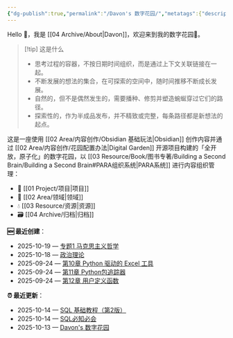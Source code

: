 ```yaml
---
{"dg-publish":true,"permalink":"/Davon's 数字花园/","metatags":{"description":"这里是 🏡Davon 的数字花园，是个人不断发展的想法的集合，作为半成品的思考，在可探索的空间中，随时间推移不断播种、修剪、塑造","og:site_name":"DavonOs","og:title":"Davon 的数字花园","og:type":"article","og:url":"https://zuji.eu.org","og:image":"https://wp.technologyreview.com/wp-content/uploads/2020/08/digital-garden_web.jpg","og:image:width":"400","og:image:alt":"articlecover","og:locale":"zh_cn"},"tags":["gardenEntry"],"created":"2023-06-03 20:26","updated":"2025-08-29 11:00"}
---
```


Hello 👋，我是 [[04 Archive/About\|Davon]]，欢迎来到我的数字花园🌱。

>[!tip] 这是什么
>- 思考过程的容器，不按日期时间组织，而是通过上下文关联链接在一起。
>- 不断发展的想法的集合，在可探索的空间中，随时间推移不断成长发展。
>- 自然的，但不是偶然发生的，需要播种、修剪并塑造蜿蜒穿过它们的路径。
>- 探索性的，作为半成品发布，并不精致或完整，每条路径都是新想法的起点。

这是一座使用 [[02 Area/内容创作/Obsidian 基础玩法\|Obsidian]] 创作内容并通过 [[02 Area/内容创作/花园配置办法\|Digital Garden]] 开源项目构建的「全开放，原子化」的数字花园，以 [[03 Resource/Book/图书专著/Building a Second Brain/Building a Second Brain#PARA组织系统\|PARA系统]] 进行内容组织管理：
- 🎯 [[01 Project/项目\|项目]]
- 🔖 [[02 Area/领域\|领域]]
- 💧 [[03 Resource/资源\|资源]]
- 🗃️ [[04 Archive/归档\|归档]]

**🆕 最近创建**：
<div><ul class="dataview list-view-ul"><li><span>2025-10-19 — <a data-tooltip-position="top" aria-label="01 Project/关于公务员暨事业编备考的办法/行测的思维/政治理论/专题1 马克思主义哲学.md" data-href="01 Project/关于公务员暨事业编备考的办法/行测的思维/政治理论/专题1 马克思主义哲学.md" href="01 Project/关于公务员暨事业编备考的办法/行测的思维/政治理论/专题1 马克思主义哲学.md" class="internal-link" target="_blank" rel="noopener nofollow">专题1 马克思主义哲学</a></span></li><li><span>2025-10-18 — <a data-tooltip-position="top" aria-label="01 Project/关于公务员暨事业编备考的办法/行测的思维/政治理论/政治理论.md" data-href="01 Project/关于公务员暨事业编备考的办法/行测的思维/政治理论/政治理论.md" href="01 Project/关于公务员暨事业编备考的办法/行测的思维/政治理论/政治理论.md" class="internal-link" target="_blank" rel="noopener nofollow">政治理论</a></span></li><li><span>2025-09-24 — <a data-tooltip-position="top" aria-label="03 Resource/Book/图书专著/05 Python for Excel/第10章 Python 驱动的 Excel 工具.md" data-href="03 Resource/Book/图书专著/05 Python for Excel/第10章 Python 驱动的 Excel 工具.md" href="03 Resource/Book/图书专著/05 Python for Excel/第10章 Python 驱动的 Excel 工具.md" class="internal-link" target="_blank" rel="noopener nofollow">第10章 Python 驱动的 Excel 工具</a></span></li><li><span>2025-09-24 — <a data-tooltip-position="top" aria-label="03 Resource/Book/图书专著/05 Python for Excel/第11章 Python包追踪器.md" data-href="03 Resource/Book/图书专著/05 Python for Excel/第11章 Python包追踪器.md" href="03 Resource/Book/图书专著/05 Python for Excel/第11章 Python包追踪器.md" class="internal-link" target="_blank" rel="noopener nofollow">第11章 Python包追踪器</a></span></li><li><span>2025-09-24 — <a data-tooltip-position="top" aria-label="03 Resource/Book/图书专著/05 Python for Excel/第12章 用户定义函数.md" data-href="03 Resource/Book/图书专著/05 Python for Excel/第12章 用户定义函数.md" href="03 Resource/Book/图书专著/05 Python for Excel/第12章 用户定义函数.md" class="internal-link" target="_blank" rel="noopener nofollow">第12章 用户定义函数</a></span></li></ul></div>

**⏰ 最近更新**：

<div><ul class="dataview list-view-ul"><li><span>2025-10-14 — <a data-tooltip-position="top" aria-label="03 Resource/Book/图书专著/SQL 基础教程.md" data-href="03 Resource/Book/图书专著/SQL 基础教程.md" href="03 Resource/Book/图书专著/SQL 基础教程.md" class="internal-link" target="_blank" rel="noopener nofollow">SQL 基础教程（第2版）</a></span></li><li><span>2025-10-14 — <a data-tooltip-position="top" aria-label="03 Resource/Book/图书专著/SQL 必知必会.md" data-href="03 Resource/Book/图书专著/SQL 必知必会.md" href="03 Resource/Book/图书专著/SQL 必知必会.md" class="internal-link" target="_blank" rel="noopener nofollow">SQL必知必会</a></span></li><li><span>2025-10-13 — <a data-tooltip-position="top" aria-label="Davon's 数字花园.md" data-href="Davon's 数字花园.md" href="Davon's 数字花园.md" class="internal-link" target="_blank" rel="noopener nofollow">Davon's 数字花园</a></span></li></ul></div>